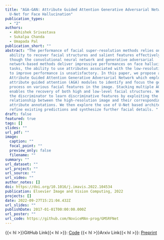 ```yaml
---
title: "AGA-GAN: Attribute Guided Attention Generative Adversarial Network with
  U-Net for Face Hallucination"
publication_types:
  - "2"
authors:
  - Abhishek Srivastava
  - Sukalpa Chanda
  - Umapada Pal
publication_short: ""
abstract: "The performance of facial super-resolution methods relies on their
  ability to recover facial structures and salient features effectively. Even
  though the convolutional neural network and generative adversarial
  network-based methods deliver impressive performances on face hallucination
  tasks, the ability to use attributes associated with the low-resolution images
  to improve performance is unsatisfactory. In this paper, we propose an
  Attribute Guided Attention Generative Adversarial Network which employs novel
  attribute guided attention (AGA) modules to identify and focus the generation
  process on various facial features in the image. Stacking multiple AGA modules
  enables the recovery of both high and low-level facial structures. We design
  the discriminator to learn discriminative features by exploiting the
  relationship between the high-resolution image and their corresponding facial
  attribute annotations. We then explore the use of U-Net based architecture to
  refine existing predictions and synthesize further facial details. "
draft: false
featured: true
tags: []
slides: ""
url_pdf: ""
image:
  caption: ""
  focal_point: ""
  preview_only: false
  filename: ""
summary: ""
url_dataset: ""
url_project: ""
url_source: ""
url_video: ""
author_notes: []
doi: https://doi.org/10.1016/j.imavis.2022.104534
publication: Elsevier Image and Vision Computing, 2022
projects: []
date: 2022-09-27T15:21:04.432Z
url_slides: ""
publishDate: 2017-01-01T00:00:00.000Z
url_poster: ""
url_code: https://github.com/NoviceMAn-prog/GMSRFNet
---
```


{{< hl >}}GitHub Link{{< hl >}}: [Code](https://github.com/NoviceMAn-prog/AGA-GAN)
{{< hl >}}Arxiv Link{{< hl >}}: [Preprint](https://www.sciencedirect.com/science/article/abs/pii/S0262885622001639)

